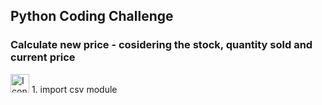 ## Python Coding Challenge

### Calculate new price - cosidering the stock, quantity sold and current price
<img src="https://github.com/user-attachments/assets/f3e23249-1349-4525-afcf-82e4d380b14b" alt="Icon" width="30"/> 1. import csv module
